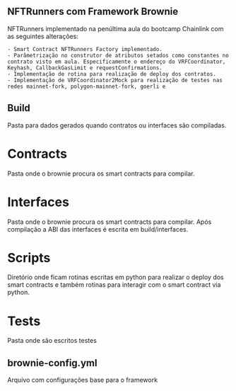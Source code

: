 ## NFTRunners com Framework Brownie

NFTRunners implementado na penúltima aula do bootcamp Chainlink com as seguintes alterações:


    - Smart Contract NFTRunners Factory implementado.
    - Parâmetrização no construtor de atributos setados como constantes no contrato visto em aula. Especificamente o endereço do VRFCoordinator, Keyhash, CallbackGasLimit e requestConfirmations.
    - Implementação de rotina para realização de deploy dos contratos.
    - Implementação de VRFCoordinator2Mock para realização de testes nas redes mainnet-fork, polygon-mainnet-fork, goerli e 

## Build 

Pasta para dados gerados quando contratos ou interfaces são compiladas.

# Contracts

Pasta onde o brownie procura os smart contracts para compilar.

# Interfaces

Pasta onde o brownie procura os smart contracts para compilar. Após compilação a ABI das interfaces é escrita em build/interfaces.

# Scripts

Diretório onde ficam rotinas escritas em python para realizar o deploy dos smart contracts e também rotinas para interagir com o smart contract via python.

# Tests

Pasta onde são escritos testes

## brownie-config.yml

Arquivo com configurações base para o framework 